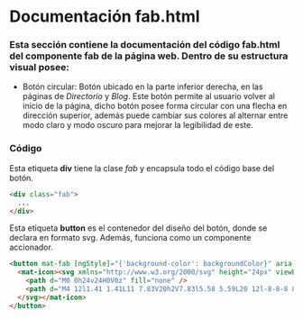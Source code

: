 # Documentación fab.html

### Esta sección contiene la documentación del código fab.html del componente fab de la página web. Dentro de su estructura visual posee: 
*  Botón circular: Botón ubicado en la parte inferior derecha, en las páginas de *Directorio* y *Blog*. Este botón permite al usuario volver al inicio de la página, dicho botón posee forma circular con una flecha en dirección superior, además puede cambiar sus colores al alternar entre modo claro y modo oscuro para mejorar la legibilidad de este. 

### Código

Esta etiqueta **div** tiene la clase *fab* y encapsula todo el código base del botón.
``` html
<div class="fab">
  ...
</div>
```

Esta etiqueta **button** es el contenedor del diseño del botón, donde se declara en formato svg. Además, funciona como un componente accionador.
``` html
<button mat-fab [ngStyle]="{'background-color': backgroundColor}" aria-label="Example icon button with a home icon">
  <mat-icon><svg xmlns="http://www.w3.org/2000/svg" height="24px" viewBox="0 0 24 24" width="24px" attr.fill="{{color}}">
    <path d="M0 0h24v24H0V0z" fill="none" />
    <path d="M4 12l1.41 1.41L11 7.83V20h2V7.83l5.58 5.59L20 12l-8-8-8 8z" />
  </svg></mat-icon>
</button>
```
